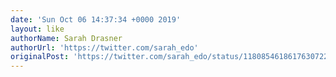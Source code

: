 ```yaml
---
date: 'Sun Oct 06 14:37:34 +0000 2019'
layout: like
authorName: Sarah Drasner
authorUrl: 'https://twitter.com/sarah_edo'
originalPost: 'https://twitter.com/sarah_edo/status/1180854618617630722'
---
```

